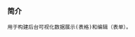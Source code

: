 ### 简介
    用于构建后台可视化数据展示(表格)和编辑（表单）。
     
                     
            
        
                            
        
        
          
    
    